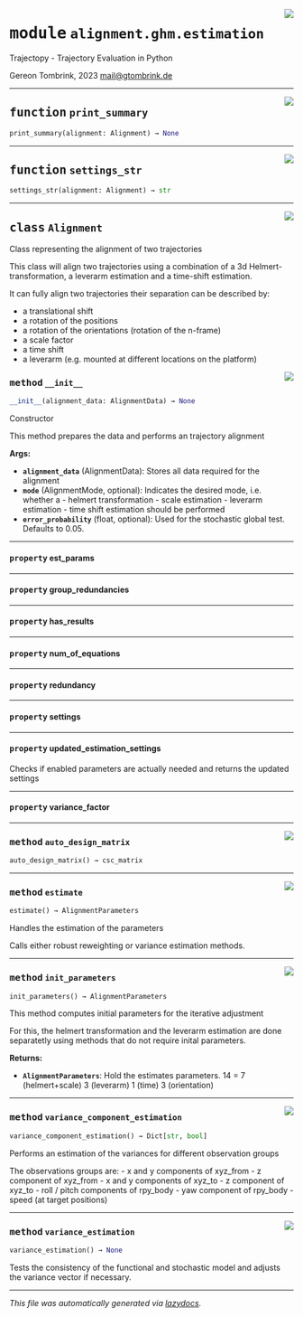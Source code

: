 <!-- markdownlint-disable -->

<a href="..\trajectopy_core\alignment\ghm\estimation.py#L0"><img align="right" style="float:right;" src="https://img.shields.io/badge/-source-cccccc?style=flat-square"></a>

# <kbd>module</kbd> `alignment.ghm.estimation`
Trajectopy - Trajectory Evaluation in Python 

Gereon Tombrink, 2023 mail@gtombrink.de 


---

<a href="..\trajectopy_core\alignment\ghm\estimation.py#L906"><img align="right" style="float:right;" src="https://img.shields.io/badge/-source-cccccc?style=flat-square"></a>

## <kbd>function</kbd> `print_summary`

```python
print_summary(alignment: Alignment) → None
```






---

<a href="..\trajectopy_core\alignment\ghm\estimation.py#L911"><img align="right" style="float:right;" src="https://img.shields.io/badge/-source-cccccc?style=flat-square"></a>

## <kbd>function</kbd> `settings_str`

```python
settings_str(alignment: Alignment) → str
```






---

<a href="..\trajectopy_core\alignment\ghm\estimation.py#L29"><img align="right" style="float:right;" src="https://img.shields.io/badge/-source-cccccc?style=flat-square"></a>

## <kbd>class</kbd> `Alignment`
Class representing the alignment of two trajectories 

This class will align two trajectories using a combination of a 3d Helmert-transformation, a leverarm estimation and a time-shift estimation. 

It can fully align two trajectories their separation can be described by: 
- a translational shift 
- a rotation of the positions 
- a rotation of the orientations (rotation of the n-frame) 
- a scale factor 
- a time shift 
- a leverarm (e.g. mounted at different locations on the platform) 

<a href="..\trajectopy_core\alignment\ghm\estimation.py#L46"><img align="right" style="float:right;" src="https://img.shields.io/badge/-source-cccccc?style=flat-square"></a>

### <kbd>method</kbd> `__init__`

```python
__init__(alignment_data: AlignmentData) → None
```

Constructor 

This method prepares the data and performs an trajectory alignment 



**Args:**
 
 - <b>`alignment_data`</b> (AlignmentData):  Stores all data required for the alignment 
 - <b>`mode`</b> (AlignmentMode, optional):  Indicates the desired mode, i.e. whether a 
                                    - helmert transformation 
                                    - scale estimation 
                                    - leverarm estimation 
                                    - time shift estimation  should be performed 
 - <b>`error_probability`</b> (float, optional):  Used for the stochastic global test.  Defaults to 0.05. 


---

#### <kbd>property</kbd> est_params





---

#### <kbd>property</kbd> group_redundancies





---

#### <kbd>property</kbd> has_results





---

#### <kbd>property</kbd> num_of_equations





---

#### <kbd>property</kbd> redundancy





---

#### <kbd>property</kbd> settings





---

#### <kbd>property</kbd> updated_estimation_settings

Checks if enabled parameters are actually needed and returns the updated settings 

---

#### <kbd>property</kbd> variance_factor







---

<a href="..\trajectopy_core\alignment\ghm\estimation.py#L446"><img align="right" style="float:right;" src="https://img.shields.io/badge/-source-cccccc?style=flat-square"></a>

### <kbd>method</kbd> `auto_design_matrix`

```python
auto_design_matrix() → csc_matrix
```





---

<a href="..\trajectopy_core\alignment\ghm\estimation.py#L115"><img align="right" style="float:right;" src="https://img.shields.io/badge/-source-cccccc?style=flat-square"></a>

### <kbd>method</kbd> `estimate`

```python
estimate() → AlignmentParameters
```

Handles the estimation of the parameters 

Calls either robust reweighting or variance estimation methods. 

---

<a href="..\trajectopy_core\alignment\ghm\estimation.py#L177"><img align="right" style="float:right;" src="https://img.shields.io/badge/-source-cccccc?style=flat-square"></a>

### <kbd>method</kbd> `init_parameters`

```python
init_parameters() → AlignmentParameters
```

This method computes initial parameters for the iterative adjustment 

For this, the helmert transformation and the leverarm estimation are done separatetly using methods that do not require inital parameters. 



**Returns:**
 
 - <b>`AlignmentParameters`</b>:  Hold the estimates parameters.  14 = 7 (helmert+scale) 3 (leverarm) 1 (time) 3 (orientation) 

---

<a href="..\trajectopy_core\alignment\ghm\estimation.py#L266"><img align="right" style="float:right;" src="https://img.shields.io/badge/-source-cccccc?style=flat-square"></a>

### <kbd>method</kbd> `variance_component_estimation`

```python
variance_component_estimation() → Dict[str, bool]
```

Performs an estimation of the variances for different observation groups 

The observations groups are: 
    - x and y components of xyz_from 
    - z component of xyz_from 
    - x and y components of xyz_to 
    - z component of xyz_to 
    - roll / pitch components of rpy_body 
    - yaw component of rpy_body 
    - speed (at target positions) 

---

<a href="..\trajectopy_core\alignment\ghm\estimation.py#L311"><img align="right" style="float:right;" src="https://img.shields.io/badge/-source-cccccc?style=flat-square"></a>

### <kbd>method</kbd> `variance_estimation`

```python
variance_estimation() → None
```

Tests the consistency of the functional and stochastic model and adjusts the variance vector if necessary. 




---

_This file was automatically generated via [lazydocs](https://github.com/ml-tooling/lazydocs)._
